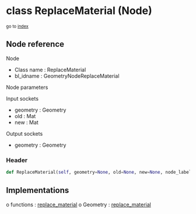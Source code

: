 # class ReplaceMaterial (Node)

<sub>go to [index](/docs/index.md)</sub>

## Node reference

Node
 - Class name : ReplaceMaterial
 - bl_idname : GeometryNodeReplaceMaterial

Node parameters

Input sockets
 - geometry : Geometry
 - old : Mat
 - new : Mat

Output sockets
 - geometry : Geometry

### Header

``` python
def ReplaceMaterial(self, geometry=None, old=None, new=None, node_label=None, node_color=None):
```

## Implementations

o functions : [replace_material](/docs/GeoNodes_classes/replace_material.md)
o Geometry : [replace_material](/docs/GeoNodes_classes/Geometry.md#replace_material) 

